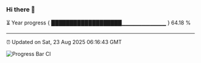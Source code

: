 ### Hi there 👋

⏳ Year progress { ███████████████████▁▁▁▁▁▁▁▁▁▁▁ } 64.18 %

---

⏰ Updated on Sat, 23 Aug 2025 06:16:43 GMT

![Progress Bar CI](https://github.com/code-lakshay/GitHub-Actions-Demo/workflows/Progress%20Bar%20CI/badge.svg)

